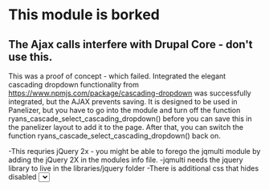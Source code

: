 # This module is borked
## The Ajax calls interfere with Drupal Core - don't use this.

This was a proof of concept - which failed.  Integrated the elegant cascading dropdown functionality from https://www.npmjs.com/package/cascading-dropdown was successfully integrated, but the AJAX prevents saving. 
It is designed to be used in Panelizer, but you have to go into the module and turn off the function ryans_cascade_select_cascading_dropdown() before you can save this in the panelizer layout to add it to the page.
After that, you can switch the function ryans_cascade_select_cascading_dropdown() back on.

-This requries jQuery 2x - you might be able to forego the jqmulti module by adding the jQuery 2X in the modules info file.
-jqmulti needs the jquery library to live in the libraries/jquery folder
-There is additional css that hides disabled <select> options
-There is jquery that hides select options on select, by switching them back to disabled, which then uses the css to hide again. 
